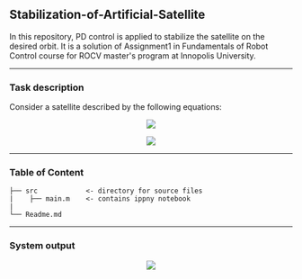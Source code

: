 ## Stabilization-of-Artificial-Satellite
In this repository, PD control is applied to stabilize the satellite on the desired orbit. It is a solution of Assignment1 in Fundamentals of Robot Control course for ROCV master's program at Innopolis University.

---
### Task description
Consider a satellite described by the following equations:
<p align="center"><img src="https://user-images.githubusercontent.com/90580636/146703505-f27a36db-e057-4151-b851-a670c55bd62c.png" /></p>
<p align="center"><img src="https://user-images.githubusercontent.com/90580636/146703940-f9ffd0ec-b53b-4459-adb4-9a5f9024dfa7.png" /></p>

---
### Table of Content 
```
├── src            <- directory for source files
|    ├── main.m    <- contains ippny notebook
|                                 
└── Readme.md
```
---
### System output
<p align="center"><img src="https://user-images.githubusercontent.com/90580636/146703638-bb2b049a-6d0b-4182-9298-4777a2698965.png" /></p>
